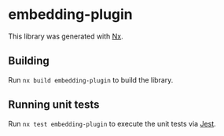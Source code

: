# embedding-plugin

This library was generated with [Nx](https://nx.dev).

## Building

Run `nx build embedding-plugin` to build the library.

## Running unit tests

Run `nx test embedding-plugin` to execute the unit tests via [Jest](https://jestjs.io).
